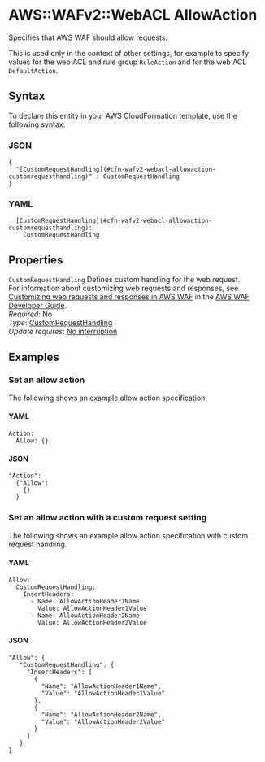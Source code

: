 # AWS::WAFv2::WebACL AllowAction<a name="aws-properties-wafv2-webacl-allowaction"></a>

Specifies that AWS WAF should allow requests\.

This is used only in the context of other settings, for example to specify values for the web ACL and rule group `RuleAction` and for the web ACL `DefaultAction`\. 

## Syntax<a name="aws-properties-wafv2-webacl-allowaction-syntax"></a>

To declare this entity in your AWS CloudFormation template, use the following syntax:

### JSON<a name="aws-properties-wafv2-webacl-allowaction-syntax.json"></a>

```
{
  "[CustomRequestHandling](#cfn-wafv2-webacl-allowaction-customrequesthandling)" : CustomRequestHandling
}
```

### YAML<a name="aws-properties-wafv2-webacl-allowaction-syntax.yaml"></a>

```
  [CustomRequestHandling](#cfn-wafv2-webacl-allowaction-customrequesthandling): 
    CustomRequestHandling
```

## Properties<a name="aws-properties-wafv2-webacl-allowaction-properties"></a>

`CustomRequestHandling`  <a name="cfn-wafv2-webacl-allowaction-customrequesthandling"></a>
Defines custom handling for the web request\.  
For information about customizing web requests and responses, see [Customizing web requests and responses in AWS WAF](https://docs.aws.amazon.com/waf/latest/developerguide/waf-custom-request-response.html) in the [AWS WAF Developer Guide](https://docs.aws.amazon.com/waf/latest/developerguide/waf-chapter.html)\.   
*Required*: No  
*Type*: [CustomRequestHandling](aws-properties-wafv2-webacl-customrequesthandling.md)  
*Update requires*: [No interruption](https://docs.aws.amazon.com/AWSCloudFormation/latest/UserGuide/using-cfn-updating-stacks-update-behaviors.html#update-no-interrupt)

## Examples<a name="aws-properties-wafv2-webacl-allowaction--examples"></a>



### Set an allow action<a name="aws-properties-wafv2-webacl-allowaction--examples--Set_an_allow_action_"></a>

The following shows an example allow action specification\. 

#### YAML<a name="aws-properties-wafv2-webacl-allowaction--examples--Set_an_allow_action_--yaml"></a>

```
Action:
  Allow: {}
```

#### JSON<a name="aws-properties-wafv2-webacl-allowaction--examples--Set_an_allow_action_--json"></a>

```
"Action": 
  {"Allow": 
    {}
  }
```

### Set an allow action with a custom request setting<a name="aws-properties-wafv2-webacl-allowaction--examples--Set_an_allow_action_with_a_custom_request_setting"></a>

The following shows an example allow action specification with custom request handling\. 

#### YAML<a name="aws-properties-wafv2-webacl-allowaction--examples--Set_an_allow_action_with_a_custom_request_setting--yaml"></a>

```
Allow:
  CustomRequestHandling:
    InsertHeaders:
      - Name: AllowActionHeader1Name
        Value: AllowActionHeader1Value
      - Name: AllowActionHeader2Name
        Value: AllowActionHeader2Value
```

#### JSON<a name="aws-properties-wafv2-webacl-allowaction--examples--Set_an_allow_action_with_a_custom_request_setting--json"></a>

```
"Allow": {
   "CustomRequestHandling": {
     "InsertHeaders": [
       {
         "Name": "AllowActionHeader1Name",
         "Value": "AllowActionHeader1Value"
       },
       {
         "Name": "AllowActionHeader2Name",
         "Value": "AllowActionHeader2Value"
       }
     ]
   }
}
```
